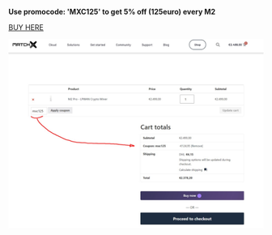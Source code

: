 **Use promocode: 'MXC125' to get 5% off (125euro) every M2**

[BUY HERE](https://www.matchx.io/product/m2-pro-lpwan-crypto-miner/)

![MXC](../../Assets/promo/example.jpg)